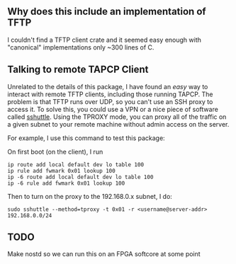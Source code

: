 

## Why does this include an implementation of TFTP

I couldn't find a TFTP client crate and it seemed easy enough with "canonical" implementations only ~300 lines of C.

## Talking to remote TAPCP Client

Unrelated to the details of this package, I have found an *easy* way to interact with remote TFTP clients, including those running TAPCP. The problem is that TFTP runs over UDP, so you can't use an SSH proxy to access it. To solve this, you could use a VPN or a nice piece of software called [sshuttle](https://github.com/sshuttle/sshuttle). Using the TPROXY mode, you can proxy all of the traffic on a given subnet to your remote machine without admin access on the server.

For example, I use this command to test this package:

On first boot (on the client), I run
```shell
ip route add local default dev lo table 100
ip rule add fwmark 0x01 lookup 100
ip -6 route add local default dev lo table 100
ip -6 rule add fwmark 0x01 lookup 100
```

Then to turn on the proxy to the 192.168.0.x subnet, I do:

```shell
sudo sshuttle --method=tproxy -t 0x01 -r <username@server-addr> 192.168.0.0/24
```

## TODO

Make nostd so we can run this on an FPGA softcore at some point